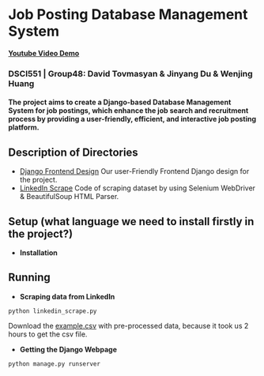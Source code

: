 # Job Posting Database Management System
**[Youtube Video Demo](https://www.youtube.com)**
### DSCI551 | Group48: David Tovmasyan & Jinyang Du & Wenjing Huang
#### The project aims to create a Django-based Database Management System for job postings, which enhance the job search and recruitment process by providing a user-friendly, efficient, and interactive job posting platform.

## Description of Directories
- [Django Frontend Design](https://github.com/Jinyangd/DSCI551_Group48_Project/tree/main/django_project)
  Our user-Friendly Frontend Django design for the project. 
- [LinkedIn Scrape](https://github.com/Jinyangd/DSCI551_Group48_Project/blob/main/linkedin_scrape.py)
  Code of scraping dataset by using Selenium WebDriver & BeautifulSoup HTML Parser.

## Setup (what language we need to install firstly in the project?)
- **Installation**


## Running
- **Scraping data from LinkedIn**
```shell
python linkedin_scrape.py
```
Download the [example.csv](https://drive.google.com/file/d/1RLI85-oi-JQM9OdJEVLjCz-DFzeScRY5/view?usp=sharing) with pre-processed data, because it took us 2 hours to get the csv file.
- **Getting the Django Webpage**
```shell
python manage.py runserver
```
